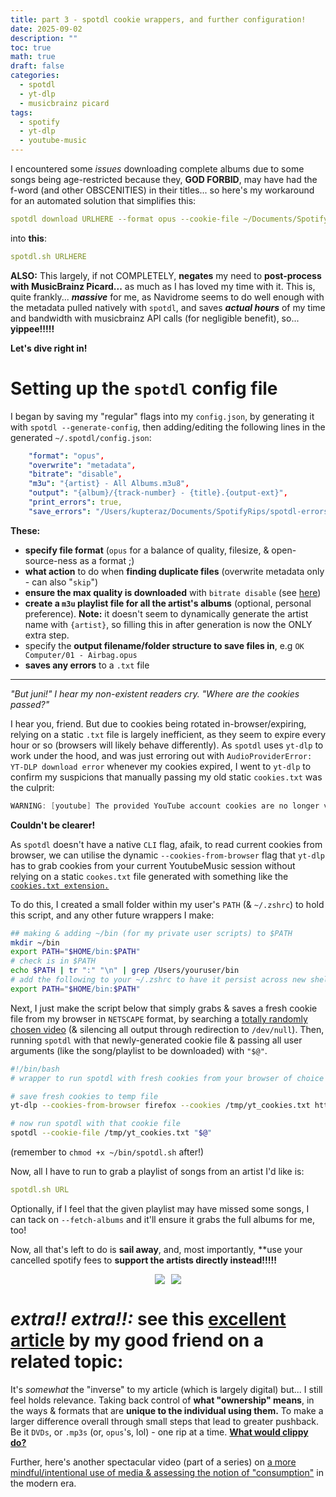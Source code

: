 ```yaml
---
title: part 3 - spotdl cookie wrappers, and further configuration!
date: 2025-09-02
description: ""
toc: true
math: true
draft: false
categories:
  - spotdl
  - yt-dlp
  - musicbrainz picard
tags:
  - spotify
  - yt-dlp
  - youtube-music
---
```

I encountered some *issues* downloading complete albums due to some songs being age-restricted because they, **GOD FORBID**, may have had the f-word (and other OBSCENITIES) in their titles... so here's my workaround for an automated solution that simplifies this:

``` yaml
spotdl download URLHERE --format opus --cookie-file ~/Documents/SpotifyRips/cookies.txt --bitrate disable --audio youtube-music --overwrite metadata.... etc. etc.
```

into **this**:

``` yaml
spotdl.sh URLHERE
```

**ALSO:** This largely, if not COMPLETELY, **negates** my need to **post-process with MusicBrainz Picard...** as much as I has loved my time with it. This is, quite frankly... ***massive*** for me, as Navidrome seems to do well enough with the metadata pulled natively with `spotdl`, and saves ***actual hours*** of my time and bandwidth with musicbrainz API calls (for negligible benefit), so... **yippee!!!!!**

**Let's dive right in!**

# Setting up the `spotdl` config file

I began by saving my "regular" flags into my `config.json`, by generating it with `spotdl --generate-config`, then adding/editing the following lines in the generated `~/.spotdl/config.json`:

``` yaml
    "format": "opus",
    "overwrite": "metadata",
    "bitrate": "disable",
	"m3u": "{artist} - All Albums.m3u8",
    "output": "{album}/{track-number} - {title}.{output-ext}",
    "print_errors": true,
    "save_errors": "/Users/kupteraz/Documents/SpotifyRips/spotdl-errors.txt",

```

**These:**
- **specify file format** (`opus` for a balance of quality, filesize, & open-source-ness as a format ;)
- **what action** to do when **finding duplicate files** (overwrite metadata only - can also "`skip`")
- **ensure the max quality is downloaded** with `bitrate disable` (see [here](https://spotdl.readthedocs.io/en/latest/usage/#youtube-music-premium))
- **create a `m3u` playlist file for all the artist's albums** (optional, personal preference). **Note:** it doesn't seem to dynamically generate the artist name with `{artist}`, so filling this in after generation is now the ONLY extra step.
- specify the **output filename/folder structure to save files in**, e.g `OK Computer/01 - Airbag.opus`
- **saves any errors** to a `.txt` file

---

*"But juni!" I hear my non-existent readers cry. "Where are the cookies passed?"*


I hear you, friend. But due to cookies being rotated in-browser/expiring, relying on a static `.txt` file is largely inefficient, as they seem to expire every hour or so (browsers will likely behave differently). As `spotdl` uses `yt-dlp` to work under the hood, and was just erroring out with `AudioProviderError: YT-DLP download error` whenever my cookies expired, I went to `yt-dlp` to confirm my suspicions that manually passing my old static `cookies.txt` was the culprit:

``` go 
WARNING: [youtube] The provided YouTube account cookies are no longer valid. They have likely been rotated in the browser as a security measure. For tips on how to effectively export YouTube cookies, refer to https://github.com/yt-dlp/yt-dlp/wiki/Extractors#exporting-youtube-cookies.
```

**Couldn't be clearer!** 

As `spotdl` doesn't have a native `CLI` flag, afaik, to read current cookies from browser, we can utilise the dynamic `--cookies-from-browser` flag that `yt-dlp` has to grab cookies from your current YoutubeMusic session without relying on a static `cookes.txt` file generated with something like the [`cookies.txt extension.`](https://addons.mozilla.org/en-US/firefox/addon/cookies-txt/)

To do this, I created a small folder within my user's `PATH` (& `~/.zshrc`) to hold this script, and any other future wrappers I make:
``` bash
## making & adding ~/bin (for my private user scripts) to $PATH
mkdir ~/bin
export PATH="$HOME/bin:$PATH"
# check is in $PATH
echo $PATH | tr ":" "\n" | grep /Users/youruser/bin
# add the following to your ~/.zshrc to have it persist across new shells:
export PATH="$HOME/bin:$PATH"

```

Next, I just make the script below that simply grabs & saves a fresh cookie file from my browser in `NETSCAPE` format, by searching a [totally randomly chosen video](https://music.youtube.com/watch?v=dQw4w9WgXcQ) (& silencing all output through redirection to `/dev/null`). Then, running `spotdl` with that newly-generated cookie file & passing all user arguments (like the song/playlist to be downloaded) with `"$@"`.

``` bash
#!/bin/bash
# wrapper to run spotdl with fresh cookies from your browser of choice (firefox, for me)

# save fresh cookies to temp file
yt-dlp --cookies-from-browser firefox --cookies /tmp/yt_cookies.txt https://music.youtube.com/watch?v=dQw4w9WgXcQ -O id > /dev/null 2>&1

# now run spotdl with that cookie file
spotdl --cookie-file /tmp/yt_cookies.txt "$@"

```

(remember to `chmod +x ~/bin/spotdl.sh` after!)

Now, all I have to run to grab a playlist of songs from an artist I'd like is:

``` yaml
spotdl.sh URL
```

Optionally, if I feel that the given playlist may have missed some songs, I can tack on `--fetch-albums` and it'll ensure it grabs the full albums for me, too! 

Now, all that's left to do is **sail away**, and, most importantly, **use your cancelled spotify fees to **support the artists directly instead!!!!!** 

<div style="display: flex; justify-content: center; align-items: center; gap: 10px; width: 100%;">
  <img src="https://web.archive.org/web/20091022160937im_/http://www.geocities.com/multilogan/ca154.gif" style="max-width: 200px; height: auto;">
  <img src="https://web.archive.org/web/20091027010028if_/http://ar.geocities.com/lossusti/images/ahorasi.gif" style="max-width: 200px; height: auto;">
</div>

# *extra!! extra!!:* see this [excellent article](https://lunamouse.bearblog.dev/day110/) by my good friend on a related topic:
It's *somewhat* the "inverse" to my article (which is largely digital) but... I still feel holds relevance. Taking back control of **what "ownership" means**, in the ways & formats that are **unique to the individual using them.** To make a larger difference overall through small steps that lead to greater pushback. Be it `DVDs`, or `.mp3s` (or, `opus`'s, lol) - one rip at a time. **[What would clippy do?](https://www.youtube.com/watch?v=2_Dtmpe9qaQ)**

Further, here's another spectacular video (part of a series) on [a more mindful/intentional use of media & assessing the notion of "consumption"](https://youtu.be/VzKr-tMr8qQ?si=uJFdcvmkx3b6jpRr) in the modern era.